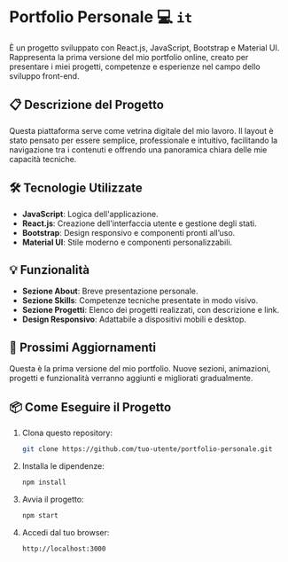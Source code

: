 # Portfolio Personale 💻 `it`

È un progetto sviluppato con React.js, JavaScript, Bootstrap e Material UI. Rappresenta la prima versione del mio portfolio online, creato per presentare i miei progetti, competenze e esperienze nel campo dello sviluppo front-end.

## 📋 Descrizione del Progetto

Questa piattaforma serve come vetrina digitale del mio lavoro. Il layout è stato pensato per essere semplice, professionale e intuitivo, facilitando la navigazione tra i contenuti e offrendo una panoramica chiara delle mie capacità tecniche.

## 🛠️ Tecnologie Utilizzate

- **JavaScript**: Logica dell'applicazione.
- **React.js**: Creazione dell'interfaccia utente e gestione degli stati.
- **Bootstrap**: Design responsivo e componenti pronti all’uso.
- **Material UI**: Stile moderno e componenti personalizzabili.

## 💡 Funzionalità

- **Sezione About**: Breve presentazione personale.
- **Sezione Skills**: Competenze tecniche presentate in modo visivo.
- **Sezione Progetti**: Elenco dei progetti realizzati, con descrizione e link.
- **Design Responsivo**: Adattabile a dispositivi mobili e desktop.

## 🚧 Prossimi Aggiornamenti

Questa è la prima versione del mio portfolio. Nuove sezioni, animazioni, progetti e funzionalità verranno aggiunti e migliorati gradualmente.
  
## 📦 Come Eseguire il Progetto

1. Clona questo repository:
   ```bash
   git clone https://github.com/tuo-utente/portfolio-personale.git

2. Installa le dipendenze:
   ```bash
   npm install
   
3. Avvia il progetto:
   ```bash
   npm start

4. Accedi dal tuo browser:
   ```bash
   http://localhost:3000 
